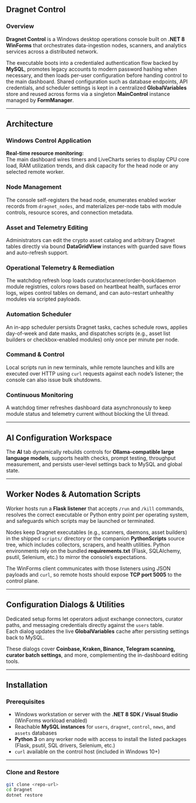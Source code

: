 ## Dragnet Control

### Overview
**Dragnet Control** is a Windows desktop operations console built on **.NET 8 WinForms** that orchestrates data-ingestion nodes, scanners, and analytics services across a distributed network.

The executable boots into a credentialed authentication flow backed by **MySQL**, promotes legacy accounts to modern password hashing when necessary, and then loads per-user configuration before handing control to the main dashboard. Shared configuration such as database endpoints, API credentials, and scheduler settings is kept in a centralized **GlobalVariables** store and reused across forms via a singleton **MainControl** instance managed by **FormManager**.

---

## Architecture

### Windows Control Application
**Real-time resource monitoring:**  
The main dashboard wires timers and LiveCharts series to display CPU core load, RAM utilization trends, and disk capacity for the head node or any selected remote worker.

### Node Management
The console self-registers the head node, enumerates enabled worker records from `dragnet_nodes`, and materializes per-node tabs with module controls, resource scores, and connection metadata.

### Asset and Telemetry Editing
Administrators can edit the crypto asset catalog and arbitrary Dragnet tables directly via bound **DataGridView** instances with guarded save flows and auto-refresh support.

### Operational Telemetry & Remediation
The watchdog refresh loop loads curator/scanner/order-book/daemon module registries, colors rows based on heartbeat health, surfaces error logs, wipes control tables on demand, and can auto-restart unhealthy modules via scripted payloads.

### Automation Scheduler
An in-app scheduler persists Dragnet tasks, caches schedule rows, applies day-of-week and date masks, and dispatches scripts (e.g., asset list builders or checkbox-enabled modules) only once per minute per node.

### Command & Control
Local scripts run in new terminals, while remote launches and kills are executed over HTTP using `curl` requests against each node’s listener; the console can also issue bulk shutdowns.

### Continuous Monitoring
A watchdog timer refreshes dashboard data asynchronously to keep module status and telemetry current without blocking the UI thread.

---

## AI Configuration Workspace
The **AI** tab dynamically rebuilds controls for **Ollama-compatible large language models**, supports health checks, prompt testing, throughput measurement, and persists user-level settings back to MySQL and global state.

---

## Worker Nodes & Automation Scripts
Worker hosts run a **Flask listener** that accepts `/run` and `/kill` commands, resolves the correct executable or Python entry point per operating system, and safeguards which scripts may be launched or terminated.

Nodes keep Dragnet executables (e.g., scanners, daemons, asset builders) in the shipped `scripts/` directory or the companion **PythonScripts** source tree, which includes collectors, scrapers, and health utilities. Python environments rely on the bundled **requirements.txt** (Flask, SQLAlchemy, psutil, Selenium, etc.) to mirror the console’s expectations.  

The WinForms client communicates with those listeners using JSON payloads and `curl`, so remote hosts should expose **TCP port 5005** to the control plane.

---

## Configuration Dialogs & Utilities
Dedicated setup forms let operators adjust exchange connectors, curator paths, and messaging credentials directly against the `users` table.  
Each dialog updates the live **GlobalVariables** cache after persisting settings back to MySQL.  

These dialogs cover **Coinbase, Kraken, Binance, Telegram scanning, curator batch settings**, and more, complementing the in-dashboard editing tools.

---

## Installation

### Prerequisites
- Windows workstation or server with the **.NET 8 SDK / Visual Studio** (WinForms workload enabled)  
- Reachable **MySQL instances** for `users`, `dragnet`, `control`, `news`, and `assets` databases  
- **Python 3** on any worker node with access to install the listed packages (Flask, psutil, SQL drivers, Selenium, etc.)  
- `curl` available on the control host (included in Windows 10+)

---

### Clone and Restore
```bash
git clone <repo-url>
cd Dragnet
dotnet restore



